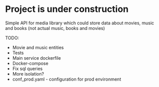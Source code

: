 # Project is under construction

Simple API for media library which could store data about movies, music and books (not actual music, books and movies)

TODO:
 - Movie and music entities
 - Tests
 - Main service dockerfile
 - Docker-compose
 - Fix sql queries
 - More isolation?
 - conf_prod.yaml - configuration for prod environment